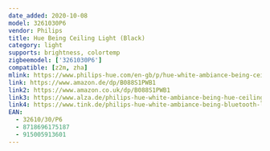 ```yaml
---
date_added: 2020-10-08
model: 3261030P6
vendor: Philips
title: Hue Being Ceiling Light (Black)
category: light
supports: brightness, colortemp
zigbeemodel: ['3261030P6']
compatible: [z2m, zha]
mlink: https://www.philips-hue.com/en-gb/p/hue-white-ambiance-being-ceiling-light/3261030P6
link: https://www.amazon.de/dp/B088S1PWB1
link2: https://www.amazon.co.uk/dp/B088S1PWB1
link3: https://www.alza.de/philips-hue-white-ambiance-being-hue-ceiling-lamp-black-1-x-27-watt-24-volt-d6164903.htm
link4: https://www.tink.de/philips-hue-white-ambiance-being-bluetooth-led-deckenleuchte-mit-dimmschalter
EAN: 
  - 32610/30/P6
  - 8718696175187
  - 915005913601
---
```


